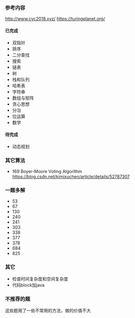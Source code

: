 ### 参考内容
http://www.cyc2018.xyz/
https://turingplanet.org/

#### 已完成
* 双指针
* 排序
* 二分查找
* 搜索
* 链表
* 树
* 栈和队列
* 哈希表
* 字符串
* 数组与矩阵
* 贪心思想
* 分治
* 位运算
* 数学

#### 待完成
* 动态规划

### 其它算法
* 169 Boyer-Moore Voting Algorithm https://blog.csdn.net/kimixuchen/article/details/52787307

### 一题多解
* 53
* 67
* 130
* 240
* 241
* 303
* 338
* 377
* 378
* 684
* 825

### 其它
* 检查时间复杂度和空间复杂度
* 代码block加java

### 不推荐的题
这些题用了一些不常用的方法，做的价值不大
